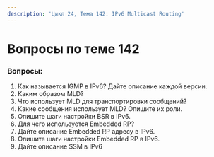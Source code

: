 ```yaml
---
description: 'Цикл 24, Тема 142: IPv6 Multicast Routing'
---
```


# Вопросы по теме 142

### Вопросы:

1. Как называется IGMP в IPv6? Дайте описание каждой версии.
2. Каким образом MLD?
3. Что использует MLD для транспортировки сообщений?
4. Какие сообщения использует MLD? Опишите их роли.
5. Опишите шаги настройки BSR в IPv6.
6. Для чего используется Embedded RP?
7. Дайте описание Embedded RP адресу в IPv6.
8. Опишите шаги настройки Embedded RP в IPv6.
9. Дайте описание SSM в IPv6

